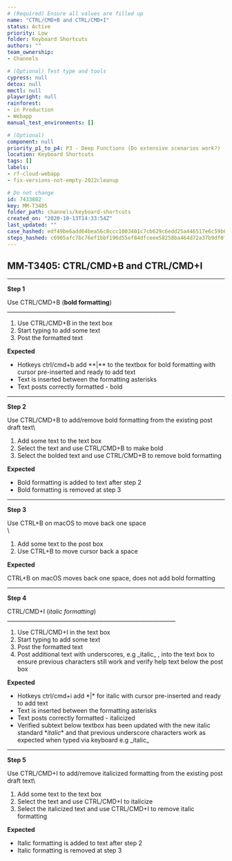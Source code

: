 ```yaml
---
# (Required) Ensure all values are filled up
name: "CTRL/CMD+B and CTRL/CMD+I"
status: Active
priority: Low
folder: Keyboard Shortcuts
authors: ""
team_ownership: 
- Channels

# (Optional) Test type and tools
cypress: null
detox: null
mmctl: null
playwright: null
rainforest: 
- in Production
- Webapp
manual_test_environments: []

# (Optional)
component: null
priority_p1_to_p4: P3 - Deep Functions (Do extensive scenarios work?)
location: Keyboard Shortcuts
tags: []
labels: 
- rf-cloud-webapp
- fix-versions-not-empty-2022cleanup

# Do not change
id: 7433802
key: MM-T3405
folder_path: channels/keyboard-shortcuts
created_on: "2020-10-13T14:33:54Z"
last_updated: ""
case_hashed: edf49be6add64bea56c8ccc1003401c7cb629c6edd25a446517e6c59b681b5a11c6d889722fdf6a3a60c048ea63484e2
steps_hashed: c6905afc7bc76ef1bbf196d55ef84dfceee58258ba464d72a37b9df0f9dd93281074c369318f9a7af33b4242f6e5e966
---
```


## MM-T3405: CTRL/CMD+B and CTRL/CMD+I

---

**Step 1**

Use CTRL/CMD+B (**bold formatting**)\
\_\_\_\_\_\_\_\_\_\_\_\_\_\_\_\_\_\_\_\_\_\_\_\_\_\_\_\_\_\_\_\_\_\_\_\_\_\_\_\_\_\_\_\_\_\_\_\_\_\_\_\_\_\_\_\_\_\_\_\_\_

1. Use CTRL/CMD+B in the text box
2. Start typing to add some text
3. Post the formatted text

**Expected**

- Hotkeys ctrl/cmd+b add \*\*|\*\* to the textbox for bold formatting with cursor pre-inserted and ready to add text
- Text is inserted between the formatting asterisks
- Text posts correctly formatted - bold

---

**Step 2**

Use CTRL/CMD+B to add/remove bold formatting from the existing post draft text\\

1. Add some text to the text box
2. Select the text and use CTRL/CMD+B to make bold
3. Select the bolded text and use CTRL/CMD+B to remove bold formatting

**Expected**

- Bold formatting is added to text after step 2
- Bold formatting is removed at step 3

---

**Step 3**

Use CTRL+B on macOS to move back one space  \
\\

1. Add some text to the post box
2. Use CTRL+B to move cursor back a space

**Expected**

CTRL+B on macOS moves back one space, does not add bold formatting

---

**Step 4**

CTRL/CMD+I (_italic formatting_)\
\_\_\_\_\_\_\_\_\_\_\_\_\_\_\_\_\_\_\_\_\_\_\_\_\_\_\_\_\_\_\_\_\_\_\_\_\_\_\_\_\_\_\_\_\_\_\_\_\_\_\_\_\_\_\_\_\_\_\_\_\_

1. Use CTRL/CMD+I in the text box
2. Start typing to add some text
3. Post the formatted text
4. Post additional text with underscores, e.g \_italic\_ , into the text box to ensure previous characters still work and verify help text below the post box

**Expected**

- Hotkeys ctrl/cmd+i add \*|\* for italic with cursor pre-inserted and ready to add text
- Text is inserted between the formatting asterisks
- Text posts correctly formatted - italicized 
- Verified subtext below textbox has been updated with the new italic standard \*_italic_\* and that previous underscore characters work as expected when typed via keyboard e.g \_italic\_

---

**Step 5**

Use CTRL/CMD+I to add/remove italicized formatting from the existing post draft text\\

1. Add some text to the text box
2. Select the text and use CTRL/CMD+I to italicize
3. Select the italicized text and use CTRL/CMD+I to remove italic formatting

**Expected**

- Italic formatting is added to text after step 2
- Italic formatting is removed at step 3
